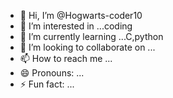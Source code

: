 - 👋 Hi, I’m @Hogwarts-coder10
- 👀 I’m interested in ...coding
- 🌱 I’m currently learning ...C,python
- 💞️ I’m looking to collaborate on ...
- 📫 How to reach me ...
- 😄 Pronouns: ...
- ⚡ Fun fact: ...

<!---
Hogwarts-coder10/Hogwarts-coder10 is a ✨ special ✨ repository because its `README.md` (this file) appears on your GitHub profile.
You can click the Preview link to take a look at your changes.
--->
